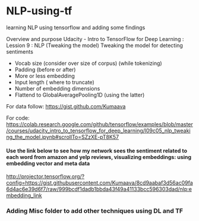# NLP-using-tf
learning NLP using tensorflow and adding some findings


Overview and purpose 
Udacity - Intro to TensorFlow for Deep Learning : Lession 9 : NLP (Tweaking the model)
Tweaking the model for detecting sentiments
* Vocab size (consider over size of corpus) (while tokenizing)
* Padding (before or after)
* More or less embedding 
* Input length ( where to truncate)
* Number of embedding dimensions
* Flattend to GlobalAveragePooling1D (using the latter)

For data follow: https://gist.github.com/Kumaava 

For code: https://colab.research.google.com/github/tensorflow/examples/blob/master/courses/udacity_intro_to_tensorflow_for_deep_learning/l09c05_nlp_tweaking_the_model.ipynb#scrollTo=SZzXE-pT8K57

#### Use the link below to see how my network sees the sentiment related to each word from amazon and yelp reviews, visualizing embeddings: using embedding vector and meta data
http://projector.tensorflow.org/?config=https://gist.githubusercontent.com/Kumaava/8cd9aabaf3d56ac09fa6d4ac6e39d6f7/raw/999bcdf1dadb1bbda43f49a41133bcc596303dad/nlp:embedding_link

### Adding Misc folder to add other techniques using DL and TF
